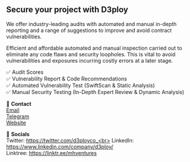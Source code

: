 <h2>Secure your project with D3ploy</h2>

We offer industry-leading audits with automated and manual in-depth reporting and a range of suggestions to improve and avoid contract vulnerabilities.<br>

Efficient and affordable automated and manual inspection carried out to eliminate any code flaws and security loopholes. This is vital to avoid vulnerabilities and exposures incurring costly errors at a later stage.<br>

✅ Audit Scores<br>
✅ Vulnerability Report & Code Recommendations<br>
✅ Automated Vulnerability Test (SwiftScan & Static Analysis)<br>
✅ Manual Security Testing (In-Depth Expert Review & Dynamic Analysis)<br>

📱 <b>Contact</b><br>
<a href="mailto:hello@d3ploy.io">Email</a><br>
<a href="https://t.me/nj1616">Telegram</a><br>
<a href="https://www.d3ploy.co/">Website</a><br>

🔔 <b>Socials</b><br>
Twitter: https://twitter.com/d3ployco_<br>
LinkedIn: https://www.linkedin.com/company/d3ploy/<br>
Linktree: https://linktr.ee/mhventures
